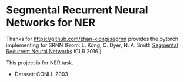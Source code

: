 # Segmental Recurrent Neural Networks for NER



Thanks for https://github.com/zhan-xiong/segrnn provides the pytorch implementing for SRNN (From: L. Kong, C. Dyer, N. A. Smith [Segmental Recurrent Neural Networks](https://arxiv.org/abs/1511.06018) ICLR 2016.)

This project is for NER task.

- Dataset: CONLL 2003
